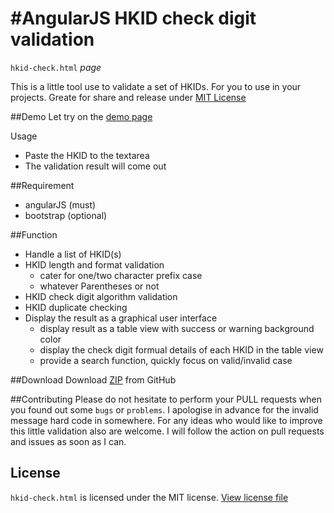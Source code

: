 #AngularJS HKID check digit validation
=====================================

`hkid-check.html` *page*

This is a little tool use to validate a set of HKIDs. For you to use in your projects. Greate for share and release under [MIT License](https://github.com/keithbox/AngularJS-HKID-check-digit-validation/tree/master#license)

##Demo
Let try on the [demo page](http://keithbox.github.io/AngularJS-HKID-check-digit-validation/hkid-check.html)

Usage
- Paste the HKID to the textarea
- The validation result will come out

##Requirement
- angularJS (must)
- bootstrap (optional)

##Function
- Handle a list of HKID(s)
- HKID length and format validation
  - cater for one/two character prefix case
  - whatever Parentheses or not
- HKID check digit algorithm validation
- HKID duplicate checking
- Display the result as a graphical user interface
	- display result as a table view with success or warning background color
	- display the check digit formual details of each HKID in the table view
	- provide a search function, quickly focus on valid/invalid case

##Download
Download [ZIP](https://github.com/keithbox/AngularJS-HKID-check-digit-validation/archive/master.zip) from GitHub
	
##Contributing
Please do not hesitate to perform your PULL requests when you found out some `bugs` or `problems`. I apologise in advance for the invalid message hard code in somewhere. For any ideas who would like to improve this little validation also are welcome. I will follow the action on pull requests and issues as soon as I can.

## License
`hkid-check.html` is licensed under the MIT license. [View license file](https://github.com/keithbox/AngularJS-HKID-check-digit-validation/blob/master/license)

<!-- ##Support and Donate -->
